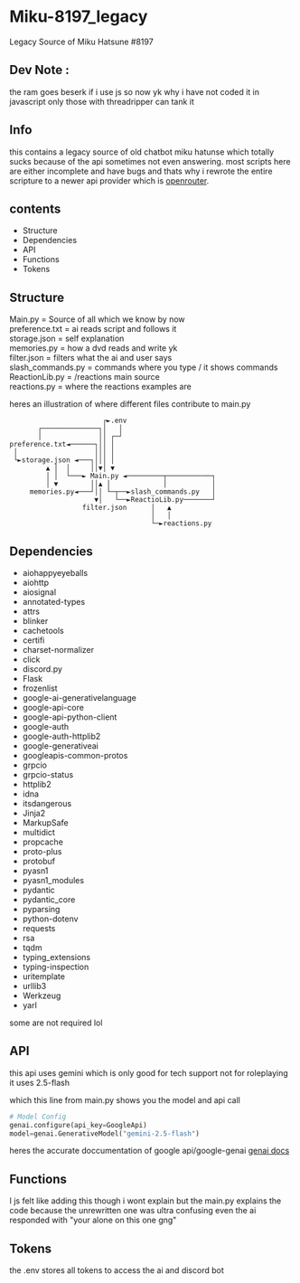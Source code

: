 # Miku-8197_legacy
Legacy Source of Miku Hatsune #8197

## Dev Note :
the ram goes beserk if i use js so now yk why i have not coded it in javascript
only those with threadripper can tank it

## Info
this contains a legacy source of old chatbot miku hatunse which totally sucks because of the api sometimes not even answering.
most scripts here are either incomplete and have bugs and thats why i rewrote the entire scripture to a newer api provider
which is [openrouter](https://openrouter.ai).

## contents
- Structure
- Dependencies
- API
- Functions
- Tokens

## Structure
Main.py = Source of all which we know by now<br>
preference.txt = ai reads script and follows it<br>
storage.json = self explanation<br>
memories.py = how a dvd reads and write yk<br>
filter.json = filters what the ai and user says<br>
slash_commands.py = commands where you type / it shows commands<br>
ReactionLib.py = /reactions main source<br>
reactions.py = where the reactions examples are<br>

heres an illustration of where different files contribute to main.py<br>
```
                       ┌►.env                      
       ┌──────────────┐│   │                       
       │              ││ ┌─┘                       
preference.txt◄──────┐││ │                         
 │                   │││ │                         
 └►storage.json ◄───┐│││ │                         
         ▲ │  │     ││▼│ ▼                         
         │ │  └───► Main.py ◄─────────┬───────────┐
         │ ▼        ││▲ │             │           │
     memories.py◄───┘││ └─┬──►slash_commands.py   │
                     ▼│   └──►ReactioLib.py───────┘
                  filter.json      │   ▲           
                                   │   │           
                                   └─►reactions.py 
```

## Dependencies

- aiohappyeyeballs
- aiohttp
- aiosignal
- annotated-types
- attrs
- blinker
- cachetools
- certifi
- charset-normalizer
- click
- discord.py
- Flask
- frozenlist
- google-ai-generativelanguage
- google-api-core
- google-api-python-client
- google-auth
- google-auth-httplib2
- google-generativeai
- googleapis-common-protos
- grpcio
- grpcio-status
- httplib2
- idna
- itsdangerous
- Jinja2
- MarkupSafe
- multidict
- propcache
- proto-plus
- protobuf
- pyasn1
- pyasn1_modules
- pydantic
- pydantic_core
- pyparsing
- python-dotenv
- requests
- rsa
- tqdm
- typing_extensions
- typing-inspection
- uritemplate
- urllib3
- Werkzeug
- yarl

some are not required lol

## API
this api uses gemini which is only good for tech support not for roleplaying
it uses 2.5-flash

which this line from main.py shows you the model and api call
```python
# Model Config
genai.configure(api_key=GoogleApi)
model=genai.GenerativeModel("gemini-2.5-flash")
```

heres the accurate doccumentation of google api/google-genai
[genai docs](https://github.com/googleapis/python-genai?tab=readme-ov-file)

## Functions
I js felt like adding this though i wont explain
but the main.py explains the code because the unrewritten one was ultra confusing
even the ai responded with "your alone on this one gng"

## Tokens
the .env stores all tokens to access the ai and discord bot
